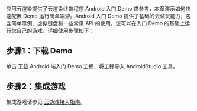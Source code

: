 应用云渲染提供了云渲染终端程序 Android 入门 Demo 供参考，本章演示如何快速配置 Demo 运行简单端游。Android 入门 Demo 提供了基础的云试玩能力，包含简单示例、虚拟键盘和一些常见 API 的使用，您可以在入门 Demo 的基础上运行您自己的游戏，详细使用步骤如下：

[](id:step1)

## 步骤1：下载 Demo

单击 [下载](https://github.com/tencentyun/cloudgame-android-sdk/tree/master/TcrSdk/Demo) Android 端入门 Demo 工程，将工程导入 AndroidStudio 工具。

[](id:step2)

## 步骤2：集成游戏

集成游戏请参见 [云游戏接入指南](https://github.com/tencentyun/cloudgame-android-sdk/blob/master/TcrSdk/Doc/%E4%BA%91%E6%B8%B2%E6%9F%93SDK%E6%8E%A5%E5%85%A5%E6%8C%87%E5%8D%97.md)。

